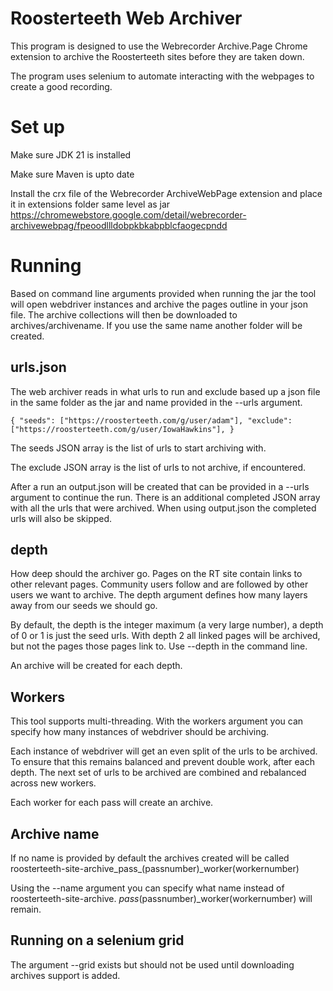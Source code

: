 # Roosterteeth Web Archiver

This program is designed to use the Webrecorder Archive.Page Chrome extension to archive the Roosterteeth sites before they are taken down.

The program uses selenium to automate interacting with the webpages to create a good recording.


# Set up

Make sure JDK 21 is installed

Make sure Maven is upto date

Install the crx file of the Webrecorder ArchiveWebPage extension and place it in extensions folder same level as jar
https://chromewebstore.google.com/detail/webrecorder-archivewebpag/fpeoodllldobpkbkabpblcfaogecpndd

# Running
Based on command line arguments provided when running the jar the tool will open webdriver instances and archive the pages outline in your json file.
The archive collections will then be downloaded to archives/archivename. If you use the same name another folder will be created.

## urls.json
The web archiver reads in what urls to run and exclude based up a json file in the same folder as the jar
and name provided in the --urls argument.

`
{
"seeds": ["https://roosterteeth.com/g/user/adam"],
"exclude": ["https://roosterteeth.com/g/user/IowaHawkins"],
}
`

The seeds JSON array is the list of urls to start archiving with.

The exclude JSON array is the list of urls to not archive, if encountered.

After a run an output.json will be created that can be provided in a --urls argument to continue the run.
There is an additional completed JSON array with all the urls that were archived. When using output.json
the completed urls will also be skipped.

## depth
How deep should the archiver go. Pages on the RT site contain links to other relevant pages. Community users follow and
are followed by other users we want to archive. The depth argument defines how many layers away from our seeds we should go.

By default, the depth is the integer maximum (a very large number), a depth of 0 or 1 is just the seed urls. With depth 2
all linked pages will be archived, but not the pages those pages link to. Use --depth in the command line.

An archive will be created for each depth.

## Workers 
This tool supports multi-threading. With the workers argument you can specify how many instances of webdriver should be archiving.

Each instance of webdriver will get an even split of the urls to be archived. To ensure that this remains balanced and
prevent double work, after each depth. The next set of urls to be archived are combined and rebalanced across new workers.

Each worker for each pass will create an archive.

## Archive name
If no name is provided by default the archives created will be called roosterteeth-site-archive_pass_(passnumber)_worker(workernumber)

Using the --name argument you can specify what name instead of roosterteeth-site-archive. _pass_(passnumber)_worker(workernumber) will remain.

## Running on a selenium grid
The argument --grid exists but should not be used until downloading archives support is added.
